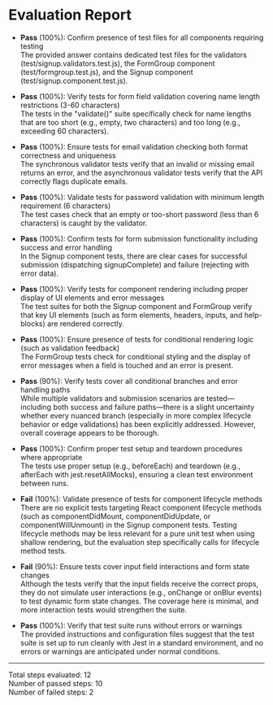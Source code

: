 # Evaluation Report

- **Pass** (100%): Confirm presence of test files for all components requiring testing  
  The provided answer contains dedicated test files for the validators (test/signup.validators.test.js), the FormGroup component (test/formgroup.test.js), and the Signup component (test/signup.component.test.js).

- **Pass** (100%): Verify tests for form field validation covering name length restrictions (3-60 characters)  
  The tests in the "validate()" suite specifically check for name lengths that are too short (e.g., empty, two characters) and too long (e.g., exceeding 60 characters).

- **Pass** (100%): Ensure tests for email validation checking both format correctness and uniqueness  
  The synchronous validator tests verify that an invalid or missing email returns an error, and the asynchronous validator tests verify that the API correctly flags duplicate emails.

- **Pass** (100%): Validate tests for password validation with minimum length requirement (6 characters)  
  The test cases check that an empty or too-short password (less than 6 characters) is caught by the validator.

- **Pass** (100%): Confirm tests for form submission functionality including success and error handling  
  In the Signup component tests, there are clear cases for successful submission (dispatching signupComplete) and failure (rejecting with error data).

- **Pass** (100%): Verify tests for component rendering including proper display of UI elements and error messages  
  The test suites for both the Signup component and FormGroup verify that key UI elements (such as form elements, headers, inputs, and help-blocks) are rendered correctly.

- **Pass** (100%): Ensure presence of tests for conditional rendering logic (such as validation feedback)  
  The FormGroup tests check for conditional styling and the display of error messages when a field is touched and an error is present.

- **Pass** (90%): Verify tests cover all conditional branches and error handling paths  
  While multiple validators and submission scenarios are tested—including both success and failure paths—there is a slight uncertainty whether every nuanced branch (especially in more complex lifecycle behavior or edge validations) has been explicitly addressed. However, overall coverage appears to be thorough.

- **Pass** (100%): Confirm proper test setup and teardown procedures where appropriate  
  The tests use proper setup (e.g., beforeEach) and teardown (e.g., afterEach with jest.resetAllMocks), ensuring a clean test environment between runs.

- **Fail** (100%): Validate presence of tests for component lifecycle methods  
  There are no explicit tests targeting React component lifecycle methods (such as componentDidMount, componentDidUpdate, or componentWillUnmount) in the Signup component tests. Testing lifecycle methods may be less relevant for a pure unit test when using shallow rendering, but the evaluation step specifically calls for lifecycle method tests.

- **Fail** (90%): Ensure tests cover input field interactions and form state changes  
  Although the tests verify that the input fields receive the correct props, they do not simulate user interactions (e.g., onChange or onBlur events) to test dynamic form state changes. The coverage here is minimal, and more interaction tests would strengthen the suite.

- **Pass** (100%): Verify that test suite runs without errors or warnings  
  The provided instructions and configuration files suggest that the test suite is set up to run cleanly with Jest in a standard environment, and no errors or warnings are anticipated under normal conditions.

---

Total steps evaluated: 12  
Number of passed steps: 10  
Number of failed steps: 2
